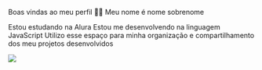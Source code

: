 Boas vindas ao meu perfil 💙💙
Meu nome é nome sobrenome

Estou estudando na Alura 
Estou me desenvolvendo na linguagem JavaScript
Utilizo esse espaço para minha organização e compartilhamento dos meu projetos desenvolvidos

![](https://media.tenor.com/d4sG_BgyH1cAAAAi/maxwell-cat.gif)
